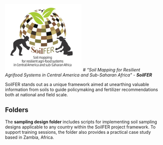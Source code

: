 <img src="img/logo_soilfer.jpg" width="50%" /> # *“Soil Mapping for Resilient Agrifood Systems in Central America and Sub-Saharan Africa" - **SoilFER***

SoilFER stands out as a unique framework aimed at unearthing valuable information from soils to guide policymaking and fertilizer recommendations both at national and field scale. 

## Folders

The **sampling design folder** includes scripts for implementing soil sampling designs applicable to any country within the SoilFER project framework. To support training sessions, the folder also provides a practical case study based in Zambia, Africa.
